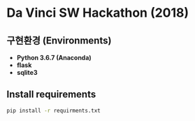# Da Vinci SW Hackathon (2018)



## 구현환경 (Environments)

- **Python 3.6.7 (Anaconda)**
- **flask**
- **sqlite3**



## Install requirements

```cmd
pip install -r requirments.txt
```

